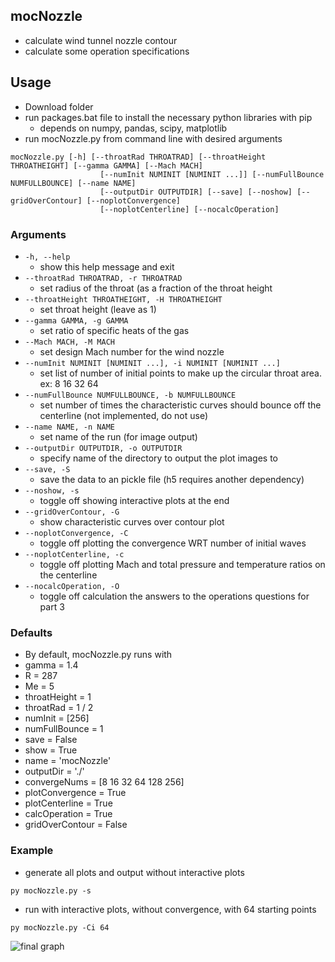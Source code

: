 ## mocNozzle
 * calculate wind tunnel nozzle contour
 * calculate some operation specifications

## Usage
 * Download folder
 * run packages.bat file to install the necessary python libraries with pip
   * depends on numpy, pandas, scipy, matplotlib 
 * run mocNozzle.py from command line with desired arguments
```
mocNozzle.py [-h] [--throatRad THROATRAD] [--throatHeight THROATHEIGHT] [--gamma GAMMA] [--Mach MACH]
                    [--numInit NUMINIT [NUMINIT ...]] [--numFullBounce NUMFULLBOUNCE] [--name NAME]
                    [--outputDir OUTPUTDIR] [--save] [--noshow] [--gridOverContour] [--noplotConvergence]
                    [--noplotCenterline] [--nocalcOperation]
```
### Arguments
 * `-h, --help`            
   * show this help message and exit
 * `--throatRad THROATRAD, -r THROATRAD`
   * set radius of the throat (as a fraction of the throat height
 * `--throatHeight THROATHEIGHT, -H THROATHEIGHT`
   * set throat height (leave as 1)
 * `--gamma GAMMA, -g GAMMA`
   * set ratio of specific heats of the gas
 * `--Mach MACH, -M MACH`  
   * set design Mach number for the wind nozzle
 * `--numInit NUMINIT [NUMINIT ...], -i NUMINIT [NUMINIT ...]`
   * set list of number of initial points to make up the circular throat area. ex: 8 16 32 64
 * `--numFullBounce NUMFULLBOUNCE, -b NUMFULLBOUNCE`
   * set number of times the characteristic curves should bounce off the centerline (not implemented, do not use)
 * `--name NAME, -n NAME`  
   * set name of the run (for image output)
 * `--outputDir OUTPUTDIR, -o OUTPUTDIR`
   * specify name of the directory to output the plot images to
 * `--save, -S`            
   * save the data to an pickle file (h5 requires another dependency)
 * `--noshow, -s`          
   * toggle off showing interactive plots at the end
 * `--gridOverContour, -G`
   * show characteristic curves over contour plot
 * `--noplotConvergence, -C`
   * toggle off plotting the convergence WRT number of initial waves
 * `--noplotCenterline, -c`
   * toggle off plotting Mach and total pressure and temperature ratios on the centerline
 * `--nocalcOperation, -O`
   * toggle off calculation the answers to the operations questions for part 3
### Defaults
 * By default, mocNozzle.py runs with
 * gamma = 1.4
 * R  = 287
 * Me = 5
 * throatHeight = 1
 * throatRad = 1 / 2
 * numInit = [256]
 * numFullBounce = 1
 * save = False
 * show = True
 * name = 'mocNozzle'
 * outputDir = './'
 * convergeNums = [8 16 32 64 128 256]
 * plotConvergence = True
 * plotCenterline  = True
 * calcOperation   = True
 * gridOverContour = False
### Example
 * generate all plots and output without interactive plots
```
py mocNozzle.py -s
```
 * run with interactive plots, without convergence, with 64 starting points
```
py mocNozzle.py -Ci 64
```

 ![final graph](/plots/mocNozzle_nozzle_M5_num512_rot.png)
